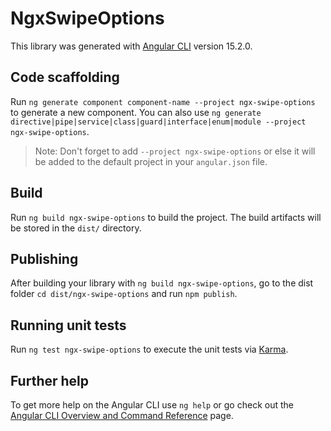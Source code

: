 # NgxSwipeOptions

This library was generated with [Angular CLI](https://github.com/angular/angular-cli) version 15.2.0.

## Code scaffolding

Run `ng generate component component-name --project ngx-swipe-options` to generate a new component. You can also use `ng generate directive|pipe|service|class|guard|interface|enum|module --project ngx-swipe-options`.
> Note: Don't forget to add `--project ngx-swipe-options` or else it will be added to the default project in your `angular.json` file. 

## Build

Run `ng build ngx-swipe-options` to build the project. The build artifacts will be stored in the `dist/` directory.

## Publishing

After building your library with `ng build ngx-swipe-options`, go to the dist folder `cd dist/ngx-swipe-options` and run `npm publish`.

## Running unit tests

Run `ng test ngx-swipe-options` to execute the unit tests via [Karma](https://karma-runner.github.io).

## Further help

To get more help on the Angular CLI use `ng help` or go check out the [Angular CLI Overview and Command Reference](https://angular.io/cli) page.

